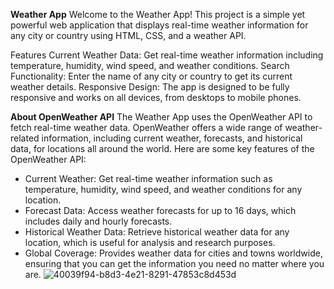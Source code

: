 **Weather App**
Welcome to the Weather App! This project is a simple yet powerful web application that displays real-time weather information for any city or country  using HTML, CSS, and a weather API.

Features
Current Weather Data: Get real-time weather information including temperature, humidity, wind speed, and weather conditions.
Search Functionality: Enter the name of any city or country  to get its current weather details.
Responsive Design: The app is designed to be fully responsive and works on all devices, from desktops to mobile phones.

**About OpenWeather API**
The Weather App uses the OpenWeather API to fetch real-time weather data. OpenWeather offers a wide range of weather-related information, including current weather, forecasts, and historical data, 
for locations all around the world. Here are some key features of the OpenWeather API:
* Current Weather: Get real-time weather information such as temperature, humidity, wind speed, and weather conditions for any location.
* Forecast Data: Access weather forecasts for up to 16 days, which includes daily and hourly forecasts.
* Historical Weather Data: Retrieve historical weather data for any location, which is useful for analysis and research purposes.
* Global Coverage: Provides weather data for cities and towns worldwide, ensuring that you can get the information you need no matter where you are.
  ![40039f94-b8d3-4e21-8291-47853c8d453d](https://github.com/aggarwalkaki/weather-app/assets/143190918/1f7f6237-6f79-4f6f-8191-86904fefc522)

